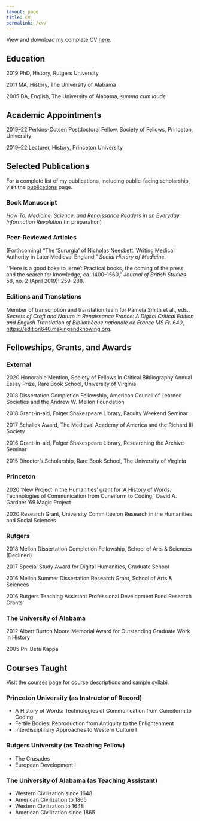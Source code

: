 ```yaml
---
layout: page
title: CV
permalink: /cv/
---
```


View and download my complete CV <a href="{{ site.baseurl }}/webcv.pdf">here</a>.

## Education
2019	PhD, History, Rutgers University

2011	MA, History, The University of Alabama

2005	BA, English, The University of Alabama, _summa cum laude_

## Academic Appointments
2019–22	Perkins-Cotsen Postdoctoral Fellow, Society of Fellows, Princeton, University

2019–22	Lecturer, History, Princeton University

## Selected Publications

For a complete list of my publications, including public-facing scholarship, visit the <a href="{{ site.baseurl }}/publications">publications</a> page. 

### Book Manuscript

_How To: Medicine, Science, and Renaissance Readers in an Everyday Information Revolution_ (in preparation)

### Peer-Reviewed Articles

(Forthcoming) “The ‘Sururgia’ of Nicholas Neesbett: Writing Medical Authority in Later Medieval England,” _Social History of Medicine_.

“‘Here is a good boke to lerne’: Practical books, the coming of the press, and the search for knowledge, ca. 1400–1560,” _Journal of British Studies_ 58, no. 2 (April 2019): 259–288.

### Editions and Translations

Member of transcription and translation team for Pamela Smith et al., eds., 
_Secrets of Craft and Nature in Renaissance France: A Digital Critical Edition and English Translation of Bibliothèque nationale de France MS Fr. 640_, 
<a href="https://edition640.makingandknowing.org">https://edition640.makingandknowing.org</a>.

## Fellowships, Grants, and Awards
### External
2020 	Honorable Mention, Society of Fellows in Critical Bibliography Annual Essay Prize,
Rare Book School, University of Virginia

2018 	Dissertation Completion Fellowship, American Council of Learned Societies and the
Andrew W. Mellon Foundation

2018 	Grant-in-aid, Folger Shakespeare Library, Faculty Weekend Seminar

2017 	Schallek Award, The Medieval Academy of America and the Richard III Society
 
2016 	Grant-in-aid, Folger Shakespeare Library, Researching the Archive Seminar 

2015 Director’s Scholarship, Rare Book School, The University of Virginia

### Princeton
2020 	‘New Project in the Humanities’ grant for ‘A History of Words: Technologies of Communication from Cuneiform to Coding,’ David A. Gardner ’69 Magic Project

2020 	Research Grant, University Committee on Research in the Humanities and Social Sciences

### Rutgers
2018 	Mellon Dissertation Completion Fellowship, School of Arts & Sciences (Declined) 

2017 	Special Study Award for Digital Humanities, Graduate School

2016	Mellon Summer Dissertation Research Grant, School of Arts & Sciences

2016 	Rutgers Teaching Assistant Professional Development Fund Research Grants

### The University of Alabama
2012 	Albert Burton Moore Memorial Award for Outstanding Graduate Work in History 

2005 Phi Beta Kappa

## Courses Taught
Visit the <a href="{{ site.baseurl }}/courses">courses</a> page for course descriptions and sample syllabi.

### Princeton University (as Instructor of Record) 
* A History of Words: Technologies of Communication from Cuneiform to Coding
* Fertile Bodies: Reproduction from Antiquity to the Enlightenment 
* Interdisciplinary Approaches to Western Culture I

### Rutgers University (as Teaching Fellow)
* The Crusades
* European Development I

### The University of Alabama (as Teaching Assistant)
* Western Civilization since 1648
* American Civilization to 1865 
* Western Civilization to 1648 
* American Civilization since 1865



